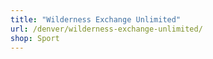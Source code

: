 ```yaml
---
title: "Wilderness Exchange Unlimited"
url: /denver/wilderness-exchange-unlimited/
shop: Sport
---
```

